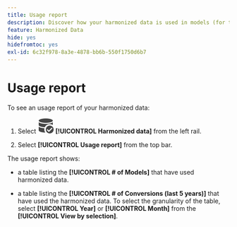 ```yaml
---
title: Usage report
description: Discover how your harmonized data is used in models (for training and scoring) and conversions.
feature: Harmonized Data
hide: yes
hidefromtoc: yes
exl-id: 6c32f978-8a3e-4878-bb6b-550f1750d6b7
---
```

# Usage report

To see an usage report of your harmonized data:

1. Select ![DataSearch](/help/assets/icons/DataCheck.svg) **[!UICONTROL Harmonized data]** from the left rail.
   
1. Select **[!UICONTROL Usage report]** from the top bar. 

The usage report shows:

* a table listing the **[!UICONTROL # of Models]** that have used harmonized data.

* a table listing the **[!UICONTROL # of Conversions (last 5 years)]** that have used the harmonized data. To select the granularity of the table, select **[!UICONTROL Year]** or **[!UICONTROL Month]** from the **[!UICONTROL View by selection]**.
